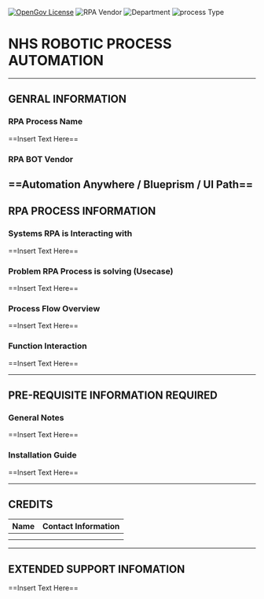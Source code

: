 <!-- Metadata Tags -->

[![OpenGov License](https://img.shields.io/badge/License-OpenGov-lightgray.svg)](LICENSE)
![RPA Vendor](https://img.shields.io/badge/RPA_Vendor-Automation_Anywhere-blue.svg)
![Department](https://img.shields.io/badge/Department-HR-lighgreen.svg)
![process Type](https://img.shields.io/badge/Process_Type-ESR-lighgreen.svg)
<!-- Add in additional Tags as appropriate -->

# NHS ROBOTIC PROCESS AUTOMATION

--------------------------------------------------------------------------------
## GENRAL INFORMATION
### RPA Process Name
==Insert Text Here==

### RPA BOT Vendor

==Automation Anywhere / Blueprism / UI Path==
--------------------------------------------------------------------------------
## RPA PROCESS INFORMATION
### Systems RPA is Interacting with
==Insert Text Here==

### Problem RPA Process is solving (Usecase)
==Insert Text Here==

### Process Flow Overview
==Insert Text Here==

### Function Interaction
==Insert Text Here==

--------------------------------------------------------------------------------
## PRE-REQUISITE INFORMATION REQUIRED
### General Notes
==Insert Text Here==

### Installation Guide
==Insert Text Here==

--------------------------------------------------------------------------------
## CREDITS

| Name | Contact Information |
| ----------- | ----------- |
| |  |
|  |  |
--------------------------------------------------------------------------------
## EXTENDED SUPPORT INFOMATION

==Insert Text Here==
